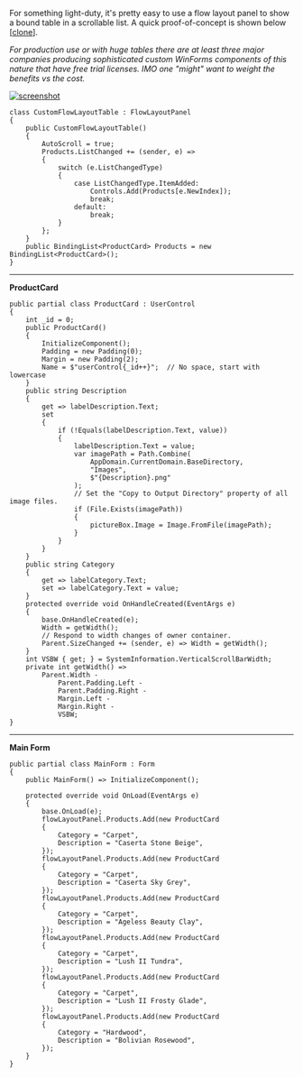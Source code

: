 For something light-duty, it's pretty easy to use a flow layout panel to show a bound table in a scrollable list. A quick proof-of-concept is shown below [[clone](https://github.com/IVSoftware/flowpanel-of-usercontrol.git)]. 

*For production use or with huge tables there are at least three major companies producing sophisticated custom WinForms components of this nature that have free trial licenses. IMO one "might" want to weight the benefits vs the cost.*

[![screenshot][1]][1]



    class CustomFlowLayoutTable : FlowLayoutPanel
    {
        public CustomFlowLayoutTable()
        {
            AutoScroll = true;
            Products.ListChanged += (sender, e) =>
            {
                switch (e.ListChangedType)
                {
                    case ListChangedType.ItemAdded:
                        Controls.Add(Products[e.NewIndex]);
                        break;
                    default:
                        break;
                }
            };
        }
        public BindingList<ProductCard> Products = new BindingList<ProductCard>();
    }
***
**ProductCard**

    public partial class ProductCard : UserControl
    {
        int _id = 0;
        public ProductCard()
        {
            InitializeComponent();
            Padding = new Padding(0);
            Margin = new Padding(2);
            Name = $"userControl{_id++}";  // No space, start with lowercase
        }
        public string Description
        {
            get => labelDescription.Text;
            set
            {
                if (!Equals(labelDescription.Text, value))
                {
                    labelDescription.Text = value;
                    var imagePath = Path.Combine(
                        AppDomain.CurrentDomain.BaseDirectory,
                        "Images",
                        $"{Description}.png"
                    );
                    // Set the "Copy to Output Directory" property of all image files.
                    if (File.Exists(imagePath))
                    {
                        pictureBox.Image = Image.FromFile(imagePath);
                    }
                }
            }
        }
        public string Category
        {
            get => labelCategory.Text;
            set => labelCategory.Text = value;
        }
        protected override void OnHandleCreated(EventArgs e)
        {
            base.OnHandleCreated(e);
            Width = getWidth();
            // Respond to width changes of owner container.
            Parent.SizeChanged += (sender, e) => Width = getWidth();
        }
        int VSBW { get; } = SystemInformation.VerticalScrollBarWidth;
        private int getWidth() => 
            Parent.Width - 
                Parent.Padding.Left - 
                Parent.Padding.Right -
                Margin.Left - 
                Margin.Right - 
                VSBW;
    }

***
**Main Form**

    public partial class MainForm : Form
    {
        public MainForm() => InitializeComponent();

        protected override void OnLoad(EventArgs e)
        {
            base.OnLoad(e);
            flowLayoutPanel.Products.Add(new ProductCard
            {
                Category = "Carpet",
                Description = "Caserta Stone Beige",
            });
            flowLayoutPanel.Products.Add(new ProductCard
            {
                Category = "Carpet",
                Description = "Caserta Sky Grey",
            });
            flowLayoutPanel.Products.Add(new ProductCard
            {
                Category = "Carpet",
                Description = "Ageless Beauty Clay",
            });
            flowLayoutPanel.Products.Add(new ProductCard
            {
                Category = "Carpet",
                Description = "Lush II Tundra",
            });
            flowLayoutPanel.Products.Add(new ProductCard
            {
                Category = "Carpet",
                Description = "Lush II Frosty Glade",
            });
            flowLayoutPanel.Products.Add(new ProductCard
            {
                Category = "Hardwood",
                Description = "Bolivian Rosewood",
            });
        }
    }


  [1]: https://i.stack.imgur.com/rElri.png